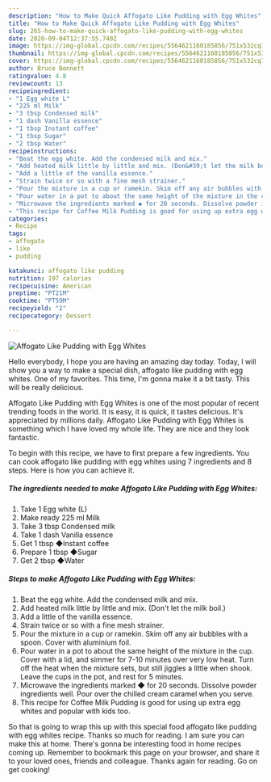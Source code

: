 ```yaml
---
description: "How to Make Quick Affogato Like Pudding with Egg Whites"
title: "How to Make Quick Affogato Like Pudding with Egg Whites"
slug: 265-how-to-make-quick-affogato-like-pudding-with-egg-whites
date: 2020-09-04T12:37:55.740Z
image: https://img-global.cpcdn.com/recipes/5564621160185856/751x532cq70/affogato-like-pudding-with-egg-whites-recipe-main-photo.jpg
thumbnail: https://img-global.cpcdn.com/recipes/5564621160185856/751x532cq70/affogato-like-pudding-with-egg-whites-recipe-main-photo.jpg
cover: https://img-global.cpcdn.com/recipes/5564621160185856/751x532cq70/affogato-like-pudding-with-egg-whites-recipe-main-photo.jpg
author: Bruce Bennett
ratingvalue: 4.8
reviewcount: 13
recipeingredient:
- "1 Egg white L"
- "225 ml Milk"
- "3 tbsp Condensed milk"
- "1 dash Vanilla essence"
- "1 tbsp Instant coffee"
- "1 tbsp Sugar"
- "2 tbsp Water"
recipeinstructions:
- "Beat the egg white. Add the condensed milk and mix."
- "Add heated milk little by little and mix. (Don&#39;t let the milk boil.)"
- "Add a little of the vanilla essence."
- "Strain twice or so with a fine mesh strainer."
- "Pour the mixture in a cup or ramekin. Skim off any air bubbles with a spoon.  Cover with aluminium foil."
- "Pour water in a pot to about the same height of the mixture in the cup. Cover with a lid, and simmer for 7-10 minutes over very low heat. Turn off the heat when the mixture sets, but still jiggles a little when shook. Leave the cups in the pot, and rest for 5 minutes."
- "Microwave the ingredients marked ◆ for 20 seconds. Dissolve powder ingredients well. Pour over the chilled cream caramel when you serve."
- "This recipe for Coffee Milk Pudding is good for using up extra egg whites and popular with kids too."
categories:
- Recipe
tags:
- affogato
- like
- pudding

katakunci: affogato like pudding 
nutrition: 197 calories
recipecuisine: American
preptime: "PT21M"
cooktime: "PT59M"
recipeyield: "2"
recipecategory: Dessert

---
```



![Affogato Like Pudding with Egg Whites](https://img-global.cpcdn.com/recipes/5564621160185856/751x532cq70/affogato-like-pudding-with-egg-whites-recipe-main-photo.jpg)

Hello everybody, I hope you are having an amazing day today. Today, I will show you a way to make a special dish, affogato like pudding with egg whites. One of my favorites. This time, I'm gonna make it a bit tasty. This will be really delicious.



Affogato Like Pudding with Egg Whites is one of the most popular of recent trending foods in the world. It is easy, it is quick, it tastes delicious. It's appreciated by millions daily. Affogato Like Pudding with Egg Whites is something which I have loved my whole life. They are nice and they look fantastic.


To begin with this recipe, we have to first prepare a few ingredients. You can cook affogato like pudding with egg whites using 7 ingredients and 8 steps. Here is how you can achieve it.

<!--inarticleads1-->

##### The ingredients needed to make Affogato Like Pudding with Egg Whites:

1. Take 1 Egg white (L)
1. Make ready 225 ml Milk
1. Take 3 tbsp Condensed milk
1. Take 1 dash Vanilla essence
1. Get 1 tbsp ◆Instant coffee
1. Prepare 1 tbsp ◆Sugar
1. Get 2 tbsp ◆Water




<!--inarticleads2-->

##### Steps to make Affogato Like Pudding with Egg Whites:

1. Beat the egg white. Add the condensed milk and mix.
1. Add heated milk little by little and mix. (Don&#39;t let the milk boil.)
1. Add a little of the vanilla essence.
1. Strain twice or so with a fine mesh strainer.
1. Pour the mixture in a cup or ramekin. Skim off any air bubbles with a spoon.  Cover with aluminium foil.
1. Pour water in a pot to about the same height of the mixture in the cup. Cover with a lid, and simmer for 7-10 minutes over very low heat. Turn off the heat when the mixture sets, but still jiggles a little when shook. Leave the cups in the pot, and rest for 5 minutes.
1. Microwave the ingredients marked ◆ for 20 seconds. Dissolve powder ingredients well. Pour over the chilled cream caramel when you serve.
1. This recipe for Coffee Milk Pudding is good for using up extra egg whites and popular with kids too.




So that is going to wrap this up with this special food affogato like pudding with egg whites recipe. Thanks so much for reading. I am sure you can make this at home. There's gonna be interesting food in home recipes coming up. Remember to bookmark this page on your browser, and share it to your loved ones, friends and colleague. Thanks again for reading. Go on get cooking!
